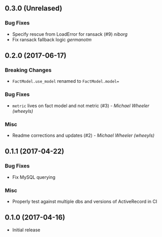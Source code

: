 ## 0.3.0 (Unrelased)

### Bug Fixes

* Specify rescue from LoadError for ransack (#9) *niborg*
* Fix ransack fallback logic *germanotm*

## 0.2.0 (2017-06-17)

### Breaking Changes

* `FactModel.use_model` renamed to `FactModel.model=`

### Bug Fixes

* `metric` lives on fact model and not metric (#3) - *Michael Wheeler (wheeyls)*

### Misc

* Readme corrections and updates (#2) - *Michael Wheeler (wheeyls)*

## 0.1.1 (2017-04-22)

### Bug Fixes

* Fix MySQL querying

### Misc

* Properly test against multiple dbs and versions of ActiveRecord in CI

## 0.1.0 (2017-04-16)

* Initial release
